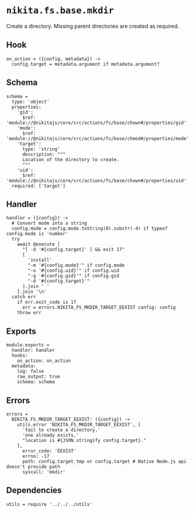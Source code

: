 
# `nikita.fs.base.mkdir`

Create a directory. Missing parent directories are created as required.

## Hook

    on_action = ({config, metadata}) ->
      config.target = metadata.argument if metadata.argument?

## Schema

    schema =
      type: 'object'
      properties:
        'gid':
          $ref: 'module://@nikitajs/core/src/actions/fs/base/chown#/properties/gid'
        'mode':
          $ref: 'module://@nikitajs/core/src/actions/fs/base/chmod#/properties/mode'
        'target':
          type: 'string'
          description: """
          Location of the directory to create.
          """
        'uid':
          $ref: 'module://@nikitajs/core/src/actions/fs/base/chown#/properties/uid'
      required: ['target']

## Handler

    handler = ({config}) ->
      # Convert mode into a string
      config.mode = config.mode.toString(8).substr(-4) if typeof config.mode is 'number'
      try
        await @execute [
          "[ -d '#{config.target}' ] && exit 17"
          [
            'install'
            "-m '#{config.mode}'" if config.mode
            "-o '#{config.uid}'" if config.uid
            "-g '#{config.gid}'" if config.gid
            "-d '#{config.target}'"
          ].join ' '
        ].join '\n'
      catch err
        if err.exit_code is 17
          err = errors.NIKITA_FS_MKDIR_TARGET_EEXIST config: config
        throw err

## Exports

    module.exports =
      handler: handler
      hooks:
        on_action: on_action
      metadata:
        log: false
        raw_output: true
        schema: schema

## Errors

    errors =
      NIKITA_FS_MKDIR_TARGET_EEXIST: ({config}) ->
        utils.error 'NIKITA_FS_MKDIR_TARGET_EEXIST', [
          'fail to create a directory,'
          'one already exists,'
          "location is #{JSON.stringify config.target}."
        ],
          error_code: 'EEXIST'
          errno: -17
          path: config.target_tmp or config.target # Native Node.js api doesn't provide path
          syscall: 'mkdir'

## Dependencies

    utils = require '../../../utils'

